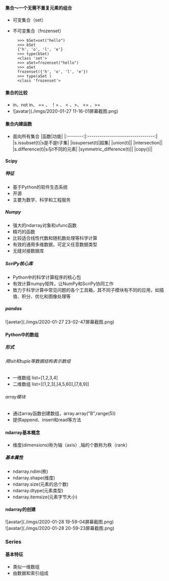 #### 集合～一个无需不重复元素的组合
* 可变集合（set）
* 不可变集合（frozenset）

        >>> bSet=set("hello")
        >>> bSet
        {'h', 'o', 'l', 'e'}
        >>> type(bSet)
        <class 'set'>
        >>> aSet=frozenset("hello")
        >>> aSet
        frozenset({'h', 'o', 'l', 'e'})
        >>> type(aSet )
        <class 'frozenset'>
#### 集合的比较
*  in、not in、 == 、 ！= 、 < 、>、 <= 、>= 
* ![avatar](./imgs/2020-01-27 11-16-01屏幕截图.png)
#### 集合内建函数
* 面向所有集合
|函数|功能|
|:--------:|:---------------------------------:|
|s.issubset(t)|s是不是t子集|
|issuperset(t)|超集|
|union(t)||
|intersection||
|s.difference(t)|s与t不同的元素|
|symmetric_difference(t)||
|copy()||
        
        
#### Scipy
##### 特征
* 基于Python的软件生态系统
* 开源
* 主要为数学、科学和工程服务
        
##### Numpy
* 强大的ndarray对象和ufunc函数
* 精巧的函数
* 比较适合线性代数和随机数处理等科学计算
* 有效的通用多维数据，可定义任意数据类型
* 无缝对接数据库

##### ScriPy核心库
* Python中的科学计算程序的核心包
* 有效计算numpy矩阵，让NumPy和ScriPy协同工作
* 致力于科学计算中常见问题的各个工具箱，其不同子模块有不同的应用，如插值、积分、优化和图像处理等


##### pandas
![avetar](./imgs/2020-01-27 23-02-47屏幕截图.png)
        
#### Python中的数组
##### 形式
###### 用lsit和tuple等数据结构表示数组
* 一维数组 list=[1,2,3,4]
* 二维数组 list=[[1,2,3],[4,5,60],[7,8,9]]
###### array模块
* 通过array函数创建数组，array.array("B",range(5))
* 提供append、insert和read等方法
   
#### ndarray基本概念
* 维度(dimensions)称为轴（axis）,轴的个数称为秩（rank）
##### 基本属性
* ndarray.ndim(秩)
* ndarray.shape(维度)
* ndarray.size(元素的总个数)
* ndarray.dtype(元素类型)
* ndarray.itemsize(元素字节大小)

#### ndarray的创建     
![avatar](./imgs/2020-01-28 19-59-04屏幕截图.png)        
![avatar](./imgs/2020-01-28 20-59-23屏幕截图.png)    

### Series
#### 基本特征
* 类似一维数组
* 由数据和索引组成
   
        
        
        
        
        
        
        
        
        
        
        
        
        
        
        